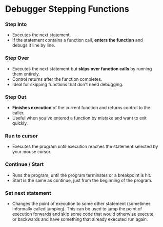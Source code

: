 # Debugger Stepping Functions

### Step Into  
- Executes the next statement.  
- If the statement contains a function call, **enters the function** and debugs it line by line.   

### Step Over 
- Executes the next statement but **skips over function calls** by running them entirely.  
- Control returns after the function completes.  
- Ideal for skipping functions that don't need debugging.  

### Step Out  
- **Finishes execution** of the current function and returns control to the caller.  
- Useful when you’ve entered a function by mistake and want to exit quickly.  

### Run to cursor 
- Executes the program until execution reaches the statement selected by your mouse cursor.

### Continue / Start
- Runs the program, until the program terminates or a breakpoint is hit. 
- Start is the same as continue, just from the beginning of the program.

### Set next statement 
- Changes the point of execution to some other statement (sometimes informally called jumping). This can be used to jump the point of execution forwards and skip some code that would otherwise execute, or backwards and have something that already executed run again.


